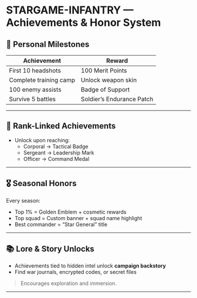 # STARGAME-INFANTRY — Achievements & Honor System

## 🏅 Personal Milestones

| Achievement           | Reward                     |
|------------------------|----------------------------|
| First 10 headshots     | 100 Merit Points           |
| Complete training camp | Unlock weapon skin         |
| 100 enemy assists      | Badge of Support           |
| Survive 5 battles      | Soldier’s Endurance Patch  |

---

## 🧱 Rank-Linked Achievements

- Unlock upon reaching:
  - Corporal → Tactical Badge
  - Sergeant → Leadership Mark
  - Officer → Command Medal

---

## 🎖️ Seasonal Honors

Every season:
- Top 1% = Golden Emblem + cosmetic rewards
- Top squad = Custom banner + squad name highlight
- Best commander = “Star General” title

---

## 📚 Lore & Story Unlocks

- Achievements tied to hidden intel unlock **campaign backstory**
- Find war journals, encrypted codes, or secret files

> Encourages exploration and immersion.

---